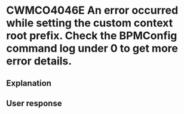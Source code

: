 # CWMCO4046E An error occurred while setting the custom context root prefix. Check the BPMConfig command log under 0 to get more error details.

## Explanation

## User response